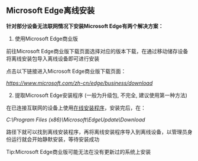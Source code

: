 ## Microsoft Edge离线安装

**针对部分设备无法联网情况下安装Microsoft Edge有两个解决方案：**

1. 使用Microsoft Edge商业版

前往Microsoft Edge商业版下载页面选择对应的版本下载，在通过移动储存设备将离线安装包导入离线设备即可进行安装

点击以下链接进入Microsoft Edge商业版下载页面：

*https://www.microsoft.com/zh-cn/edge/business/download*

2. 提取Microsoft Edge安装程序 (一般为升级包, 不完全, 建议使用第一种方法)

在已连接互联网的设备上使用[在线安装程序](https://www.microsoft.com/zh-cn/edge)，安装完后，在：

*C:\Program Files (x86)\Microsoft\EdgeUpdate\Download*

路径下就可以找到离线安装程序，再将离线安装程序导入到离线设备，以管理员身份运行就会开始静默安装，等待安装成功



Tip:Microsoft Edge商业版可能无法在没有更新过的系统上安装